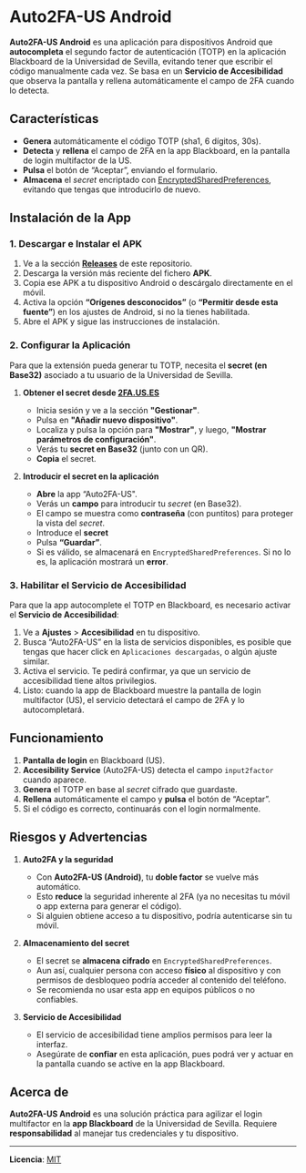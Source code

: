 # Auto2FA-US Android

**Auto2FA-US Android** es una aplicación para dispositivos Android que **autocompleta** el segundo factor de autenticación (TOTP) en la aplicación Blackboard de la Universidad de Sevilla, evitando tener que escribir el código manualmente cada vez. Se basa en un **Servicio de Accesibilidad** que observa la pantalla y rellena automáticamente el campo de 2FA cuando lo detecta.

## Características

- **Genera** automáticamente el código TOTP (sha1, 6 dígitos, 30s).  
- **Detecta** y **rellena** el campo de 2FA en la app Blackboard, en la pantalla de login multifactor de la US.  
- **Pulsa** el botón de “Aceptar”, enviando el formulario.  
- **Almacena** el _secret_ encriptado con [EncryptedSharedPreferences](https://developer.android.com/reference/androidx/security/crypto/EncryptedSharedPreferences), evitando que tengas que introducirlo de nuevo.

## Instalación de la App

### 1. Descargar e Instalar el APK

1. Ve a la sección [**Releases**](./releases) de este repositorio.  
2. Descarga la versión más reciente del fichero **APK**.  
3. Copia ese APK a tu dispositivo Android o descárgalo directamente en el móvil.  
4. Activa la opción **“Orígenes desconocidos”** (o **“Permitir desde esta fuente”**) en los ajustes de Android, si no la tienes habilitada.  
5. Abre el APK y sigue las instrucciones de instalación.

### 2. Configurar la Aplicación
Para que la extensión pueda generar tu TOTP, necesita el **secret (en Base32)** asociado a tu usuario de la Universidad de Sevilla.

1. **Obtener el secret desde [2FA.US.ES](https://2fa.us.es/)**
   - Inicia sesión y ve a la sección **"Gestionar"**.
   - Pulsa en **"Añadir nuevo dispositivo"**.
   - Localiza y pulsa la opción para **"Mostrar"**, y luego, **"Mostrar parámetros de configuración"**.  
   - Verás tu **secret en Base32** (junto con un QR).  
   - **Copia** el secret.

2. **Introducir el secret en la aplicación**
   - **Abre** la app “Auto2FA-US".
   - Verás un **campo** para introducir tu _secret_ (en Base32). 
   - El campo se muestra como **contraseña** (con puntitos) para proteger la vista del _secret_. 
   - Introduce el **secret**
   - Pulsa **“Guardar”**.
   - Si es válido, se almacenará en `EncryptedSharedPreferences`. Si no lo es, la aplicación mostrará un **error**.

### 3. Habilitar el Servicio de Accesibilidad

Para que la app autocomplete el TOTP en Blackboard, es necesario activar el **Servicio de Accesibilidad**:

1. Ve a **Ajustes** > **Accesibilidad** en tu dispositivo.  
2. Busca “Auto2FA-US” en la lista de servicios disponibles, es posible que tengas que hacer click en `Aplicaciones descargadas`, o algún ajuste similar.  
3. Activa el servicio. Te pedirá confirmar, ya que un servicio de accesibilidad tiene altos privilegios.  
4. Listo: cuando la app de Blackboard muestre la pantalla de login multifactor (US), el servicio detectará el campo de 2FA y lo autocompletará.

## Funcionamiento

1. **Pantalla de login** en Blackboard (US).  
2. **Accesibility Service** (Auto2FA-US) detecta el campo `input2factor` cuando aparece.  
3. **Genera** el TOTP en base al _secret_ cifrado que guardaste.  
4. **Rellena** automáticamente el campo y **pulsa** el botón de “Aceptar”.  
5. Si el código es correcto, continuarás con el login normalmente.

## Riesgos y Advertencias

1. **Auto2FA y la seguridad**  
   - Con **Auto2FA-US (Android)**, tu **doble factor** se vuelve más automático.  
   - Esto **reduce** la seguridad inherente al 2FA (ya no necesitas tu móvil o app externa para generar el código).  
   - Si alguien obtiene acceso a tu dispositivo, podría autenticarse sin tu móvil.

2. **Almacenamiento del secret**  
   - El secret se **almacena cifrado** en `EncryptedSharedPreferences`.  
   - Aun así, cualquier persona con acceso **físico** al dispositivo y con permisos de desbloqueo podría acceder al contenido del teléfono.  
   - Se recomienda no usar esta app en equipos públicos o no confiables.

3. **Servicio de Accesibilidad**  
   - El servicio de accesibilidad tiene amplios permisos para leer la interfaz.  
   - Asegúrate de **confiar** en esta aplicación, pues podrá ver y actuar en la pantalla cuando se active en la app Blackboard.

## Acerca de

**Auto2FA-US Android** es una solución práctica para agilizar el login multifactor en la **app Blackboard** de la Universidad de Sevilla. Requiere **responsabilidad** al manejar tus credenciales y tu dispositivo.  

---

**Licencia**: [MIT](./LICENSE)
